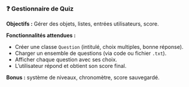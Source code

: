 ### ❓ Gestionnaire de Quiz
**Objectifs :** Gérer des objets, listes, entrées utilisateurs, score.

**Fonctionnalités attendues :**
- Créer une classe `Question` (intitulé, choix multiples, bonne réponse).
- Charger un ensemble de questions (via code ou fichier `.txt`).
- Afficher chaque question avec ses choix.
- L’utilisateur répond et obtient son score final.

**Bonus :** système de niveaux, chronomètre, score sauvegardé.